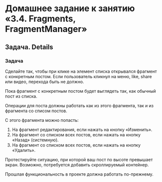 # Домашнее задание к занятию «3.4. Fragments, FragmentManager»

## Задача. Details

### Задача

Сделайте так, чтобы при клике на элемент списка открывался фрагмент с конкретным постом. Если пользователь кликнул на меню, like, share или видео, перехода быть не должно.

Пока фрагмент с конкретным постом будет выглядеть так, как обычный пост из списка.

Операции для поста должны работать как из этого фрагмента, так и из фрагмента со списом постов.

С этого фрагмента можно попасть:
1. На фрагмент редактирования, если нажать на кнопку «Изменить».
1. На фрагмент со списком всех постов, если нажать на кнопку «Назад» (системную).
1. На фрагмент со списком всех постов, если нажать на кнопку «Удалить».

Протестируйте ситуацию, при которой ваш пост по высоте превышает экран. Возможно, потребуется добавить скроллируемый контейнер. 

Прошлая функциональность в проекте должна работать по-прежнему.
